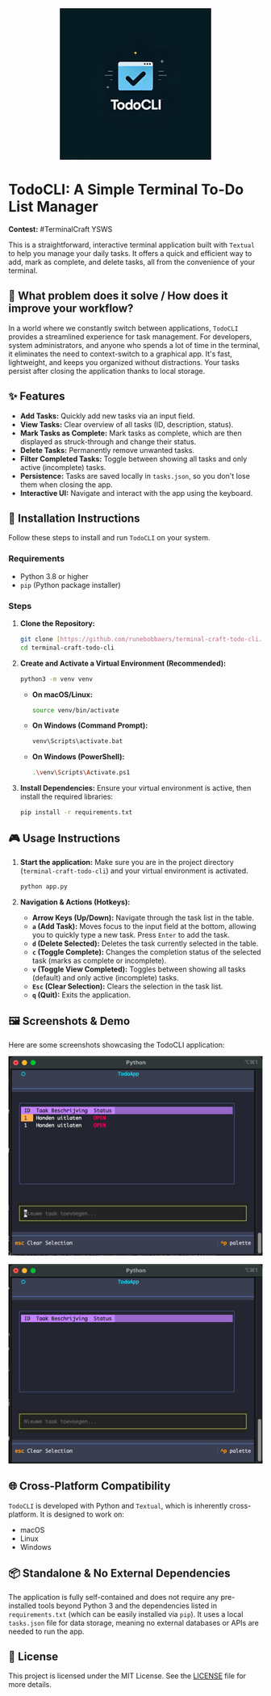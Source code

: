 <div align="center">
  <img src="todo.png" alt="TodoCLI Logo" width="300">
</div>

# TodoCLI: A Simple Terminal To-Do List Manager

**Contest:** #TerminalCraft YSWS

This is a straightforward, interactive terminal application built with `Textual` to help you manage your daily tasks. It offers a quick and efficient way to add, mark as complete, and delete tasks, all from the convenience of your terminal.

## 🌟 What problem does it solve / How does it improve your workflow?

In a world where we constantly switch between applications, `TodoCLI` provides a streamlined experience for task management. For developers, system administrators, and anyone who spends a lot of time in the terminal, it eliminates the need to context-switch to a graphical app. It's fast, lightweight, and keeps you organized without distractions. Your tasks persist after closing the application thanks to local storage.

## ✨ Features

* **Add Tasks:** Quickly add new tasks via an input field.
* **View Tasks:** Clear overview of all tasks (ID, description, status).
* **Mark Tasks as Complete:** Mark tasks as complete, which are then displayed as struck-through and change their status.
* **Delete Tasks:** Permanently remove unwanted tasks.
* **Filter Completed Tasks:** Toggle between showing all tasks and only active (incomplete) tasks.
* **Persistence:** Tasks are saved locally in `tasks.json`, so you don't lose them when closing the app.
* **Interactive UI:** Navigate and interact with the app using the keyboard.

## 🚀 Installation Instructions

Follow these steps to install and run `TodoCLI` on your system.

### Requirements

* Python 3.8 or higher
* `pip` (Python package installer)

### Steps

1.  **Clone the Repository:**
    ```bash
    git clone [https://github.com/runebobbaers/terminal-craft-todo-cli.git](https://github.com/runebobbaers/terminal-craft-todo-cli.git)
    cd terminal-craft-todo-cli
    ```

2.  **Create and Activate a Virtual Environment (Recommended):**
    ```bash
    python3 -m venv venv
    ```
    * **On macOS/Linux:**
        ```bash
        source venv/bin/activate
        ```
    * **On Windows (Command Prompt):**
        ```bash
        venv\Scripts\activate.bat
        ```
    * **On Windows (PowerShell):**
        ```bash
        .\venv\Scripts\Activate.ps1
        ```

3.  **Install Dependencies:**
    Ensure your virtual environment is active, then install the required libraries:
    ```bash
    pip install -r requirements.txt
    ```

## 🎮 Usage Instructions

1.  **Start the application:**
    Make sure you are in the project directory (`terminal-craft-todo-cli`) and your virtual environment is activated.
    ```bash
    python app.py
    ```

2.  **Navigation & Actions (Hotkeys):**
    * **Arrow Keys (Up/Down):** Navigate through the task list in the table.
    * **`a` (Add Task):** Moves focus to the input field at the bottom, allowing you to quickly type a new task. Press `Enter` to add the task.
    * **`d` (Delete Selected):** Deletes the task currently selected in the table.
    * **`c` (Toggle Complete):** Changes the completion status of the selected task (marks as complete or incomplete).
    * **`v` (Toggle View Completed):** Toggles between showing all tasks (default) and only active (incomplete) tasks.
    * **`Esc` (Clear Selection):** Clears the selection in the task list.
    * **`q` (Quit):** Exits the application.

## 🖼️ Screenshots & Demo

Here are some screenshots showcasing the TodoCLI application:

![Screenshot of an empty task list](empty_list.png)


![Screenshot with tasks added](tasks_added.png)


## 🌐 Cross-Platform Compatibility

`TodoCLI` is developed with Python and `Textual`, which is inherently cross-platform. It is designed to work on:
* macOS
* Linux
* Windows

## 📦 Standalone & No External Dependencies

The application is fully self-contained and does not require any pre-installed tools beyond Python 3 and the dependencies listed in `requirements.txt` (which can be easily installed via `pip`). It uses a local `tasks.json` file for data storage, meaning no external databases or APIs are needed to run the app.

## 📄 License

This project is licensed under the MIT License. See the [LICENSE](LICENSE) file for more details.
